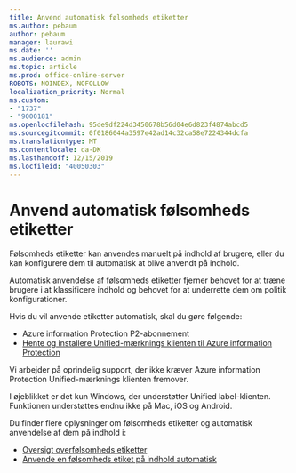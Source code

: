 ```yaml
---
title: Anvend automatisk følsomheds etiketter
ms.author: pebaum
author: pebaum
manager: laurawi
ms.date: ''
ms.audience: admin
ms.topic: article
ms.prod: office-online-server
ROBOTS: NOINDEX, NOFOLLOW
localization_priority: Normal
ms.custom:
- "1737"
- "9000181"
ms.openlocfilehash: 95de9df224d3450678b56d04e6d823f4874abcd5
ms.sourcegitcommit: 0f0186044a3597e42ad14c32ca58e7224344dcfa
ms.translationtype: MT
ms.contentlocale: da-DK
ms.lasthandoff: 12/15/2019
ms.locfileid: "40050303"
---
```

# <a name="auto-apply-sensitivity-labels"></a>Anvend automatisk følsomheds etiketter

Følsomheds etiketter kan anvendes manuelt på indhold af brugere, eller du kan konfigurere dem til automatisk at blive anvendt på indhold.

Automatisk anvendelse af følsomheds etiketter fjerner behovet for at træne brugere i at klassificere indhold og behovet for at underrette dem om politik konfigurationer.

Hvis du vil anvende etiketter automatisk, skal du gøre følgende:

- Azure information Protection P2-abonnement
- [Hente og installere Unified-mærknings klienten til Azure information Protection](https://docs.microsoft.com/azure/information-protection/rms-client/install-unifiedlabelingclient-app)

Vi arbejder på oprindelig support, der ikke kræver Azure information Protection Unified-mærknings klienten fremover.

I øjeblikket er det kun Windows, der understøtter Unified label-klienten.  Funktionen understøttes endnu ikke på Mac, iOS og Android.

Du finder flere oplysninger om følsomheds etiketter og automatisk anvendelse af dem på indhold i:

- [Oversigt overfølsomheds etiketter](https://docs.microsoft.com/office365/securitycompliance/sensitivity-labels)
- [Anvende en følsomheds etiket på indhold automatisk](https://docs.microsoft.com/office365/securitycompliance/apply_sensitivity_label_automatically)